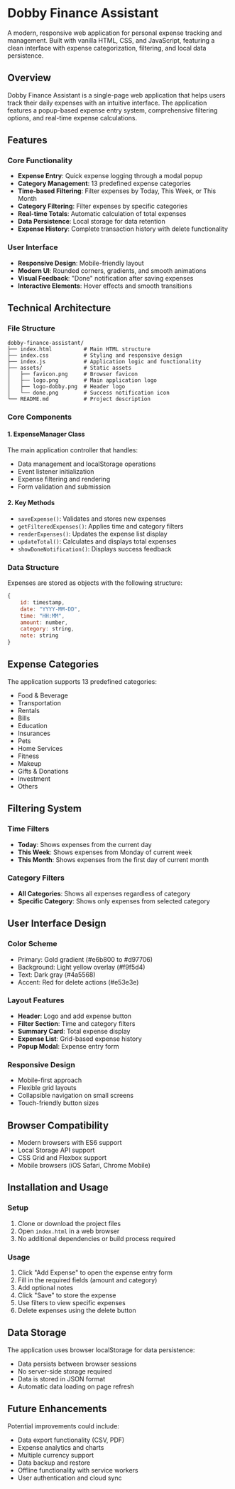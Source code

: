 # Dobby Finance Assistant

A modern, responsive web application for personal expense tracking and management. Built with vanilla HTML, CSS, and JavaScript, featuring a clean interface with expense categorization, filtering, and local data persistence.

## Overview

Dobby Finance Assistant is a single-page web application that helps users track their daily expenses with an intuitive interface. The application features a popup-based expense entry system, comprehensive filtering options, and real-time expense calculations.

## Features

### Core Functionality
- **Expense Entry**: Quick expense logging through a modal popup
- **Category Management**: 13 predefined expense categories
- **Time-based Filtering**: Filter expenses by Today, This Week, or This Month
- **Category Filtering**: Filter expenses by specific categories
- **Real-time Totals**: Automatic calculation of total expenses
- **Data Persistence**: Local storage for data retention
- **Expense History**: Complete transaction history with delete functionality

### User Interface
- **Responsive Design**: Mobile-friendly layout
- **Modern UI**: Rounded corners, gradients, and smooth animations
- **Visual Feedback**: "Done" notification after saving expenses
- **Interactive Elements**: Hover effects and smooth transitions

## Technical Architecture

### File Structure
```
dobby-finance-assistant/
├── index.html          # Main HTML structure
├── index.css           # Styling and responsive design
├── index.js            # Application logic and functionality
├── assets/             # Static assets
│   ├── favicon.png     # Browser favicon
│   ├── logo.png        # Main application logo
│   ├── logo-dobby.png  # Header logo
│   └── done.png        # Success notification icon
└── README.md           # Project description
```

### Core Components

#### 1. ExpenseManager Class
The main application controller that handles:
- Data management and localStorage operations
- Event listener initialization
- Expense filtering and rendering
- Form validation and submission

#### 2. Key Methods
- `saveExpense()`: Validates and stores new expenses
- `getFilteredExpenses()`: Applies time and category filters
- `renderExpenses()`: Updates the expense list display
- `updateTotal()`: Calculates and displays total expenses
- `showDoneNotification()`: Displays success feedback

### Data Structure
Expenses are stored as objects with the following structure:
```javascript
{
    id: timestamp,
    date: "YYYY-MM-DD",
    time: "HH:MM",
    amount: number,
    category: string,
    note: string
}
```

## Expense Categories

The application supports 13 predefined categories:
- Food & Beverage
- Transportation
- Rentals
- Bills
- Education
- Insurances
- Pets
- Home Services
- Fitness
- Makeup
- Gifts & Donations
- Investment
- Others

## Filtering System

### Time Filters
- **Today**: Shows expenses from the current day
- **This Week**: Shows expenses from Monday of current week
- **This Month**: Shows expenses from the first day of current month

### Category Filters
- **All Categories**: Shows all expenses regardless of category
- **Specific Category**: Shows only expenses from selected category

## User Interface Design

### Color Scheme
- Primary: Gold gradient (#e6b800 to #d97706)
- Background: Light yellow overlay (#f9f5d4)
- Text: Dark gray (#4a5568)
- Accent: Red for delete actions (#e53e3e)

### Layout Features
- **Header**: Logo and add expense button
- **Filter Section**: Time and category filters
- **Summary Card**: Total expense display
- **Expense List**: Grid-based expense history
- **Popup Modal**: Expense entry form

### Responsive Design
- Mobile-first approach
- Flexible grid layouts
- Collapsible navigation on small screens
- Touch-friendly button sizes

## Browser Compatibility

- Modern browsers with ES6 support
- Local Storage API support
- CSS Grid and Flexbox support
- Mobile browsers (iOS Safari, Chrome Mobile)

## Installation and Usage

### Setup
1. Clone or download the project files
2. Open `index.html` in a web browser
3. No additional dependencies or build process required

### Usage
1. Click "Add Expense" to open the expense entry form
2. Fill in the required fields (amount and category)
3. Add optional notes
4. Click "Save" to store the expense
5. Use filters to view specific expenses
6. Delete expenses using the delete button

## Data Storage

The application uses browser localStorage for data persistence:
- Data persists between browser sessions
- No server-side storage required
- Data is stored in JSON format
- Automatic data loading on page refresh

## Future Enhancements

Potential improvements could include:
- Data export functionality (CSV, PDF)
- Expense analytics and charts
- Multiple currency support
- Data backup and restore
- Offline functionality with service workers
- User authentication and cloud sync
